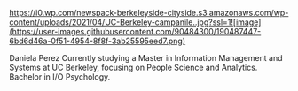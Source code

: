 https://i0.wp.com/newspack-berkeleyside-cityside.s3.amazonaws.com/wp-content/uploads/2021/04/UC-Berkeley-campanile..jpg?ssl=1![image](https://user-images.githubusercontent.com/90484300/190487447-6bd6d46a-0f51-4954-8f8f-3ab25595eed7.png)

Daniela Perez
Currently studying a Master in Information Management and Systems at UC Berkeley, focusing on People Science and Analytics.
Bachelor in I/O Psychology.


